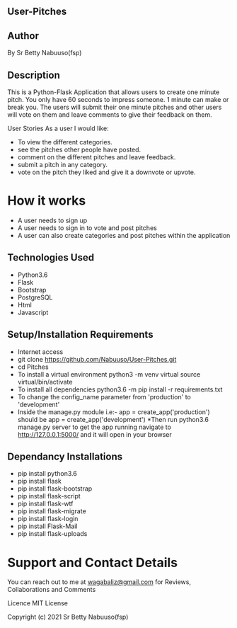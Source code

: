 ## User-Pitches
## Author
By Sr Betty Nabuuso(fsp)

## Description
This is a Python-Flask Application that allows users to create one minute pitch. You only have 60 seconds to impress someone. 1 minute can make or break you. The users will submit their one minute pitches and other users will vote on them and leave comments to give their feedback on them.

User Stories
As a user I would like:

* To view the different categories.
* see the pitches other people have posted.
* comment on the different pitches and leave feedback.
* submit a pitch in any category.
* vote on the pitch they liked and give it a downvote or upvote.

# How it works
* A user needs to sign up
* A user needs to sign in to vote and post pitches
* A user can also create categories and post pitches within the application

## Technologies Used
* Python3.6
* Flask
* Bootstrap
* PostgreSQL
* Html
* Javascript
## Setup/Installation Requirements
* Internet access
* git clone https://github.com/Nabuuso/User-Pitches.git
* cd Pitches
* To install a virtual environment
python3 -m venv virtual
source virtual/bin/activate
* To install all dependencies
python3.6 -m pip install -r requirements.txt
* To change the config_name parameter from 'production' to 'development'
* Inside the manage.py module i.e:- app = create_app('production') should be app = create_app('development')
*Then run python3.6 manage.py server to get the app running navigate to http://127.0.0.1:5000/ and it will open in your browser
## Dependancy Installations
* pip install python3.6
* pip install flask
* pip install flask-bootstrap
* pip install flask-script
* pip install flask-wtf
* pip install flask-migrate
* pip install flask-login
* pip install Flask-Mail
* pip install flask-uploads

# Support and Contact Details
You can reach out to me at wagabaliz@gmail.com for Reviews, Collaborations and Comments

Licence
MIT License

Copyright (c) 2021  Sr Betty Nabuuso(fsp)
